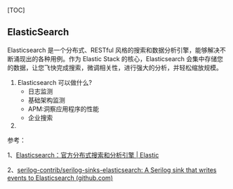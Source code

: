 [TOC]

## ElasticSearch

Elasticsearch 是一个分布式、RESTful 风格的搜索和数据分析引擎，能够解决不断涌现出的各种用例。作为 Elastic Stack 的核心，Elasticsearch 会集中存储您的数据，让您飞快完成搜索，微调相关性，进行强大的分析，并轻松缩放规模。

1. Elasticsearch 可以做什么?
   - 日志监测
   - 基础架构监测
   - APM:洞察应用程序的性能
   - 企业搜索
2. 









参考：

1、[Elasticsearch：官方分布式搜索和分析引擎 | Elastic](https://www.elastic.co/cn/elasticsearch/)

2、[serilog-contrib/serilog-sinks-elasticsearch: A Serilog sink that writes events to Elasticsearch (github.com)](https://github.com/serilog-contrib/serilog-sinks-elasticsearch)
